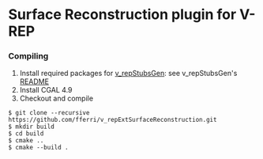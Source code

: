 # Surface Reconstruction plugin for V-REP

### Compiling

1. Install required packages for [v_repStubsGen](https://github.com/fferri/v_repStubsGen): see v_repStubsGen's [README](external/v_repStubsGen/README.md)
2. Install CGAL 4.9
3. Checkout and compile
```
$ git clone --recursive https://github.com/fferri/v_repExtSurfaceReconstruction.git
$ mkdir build
$ cd build
$ cmake ..
$ cmake --build .
```
